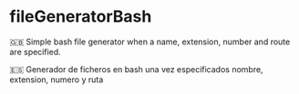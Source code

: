 # fileGeneratorBash
🇬🇧 Simple bash file generator when a name, extension, number and route are specified.

🇪🇸 Generador de ficheros en bash una vez especificados nombre, extension, numero y ruta
